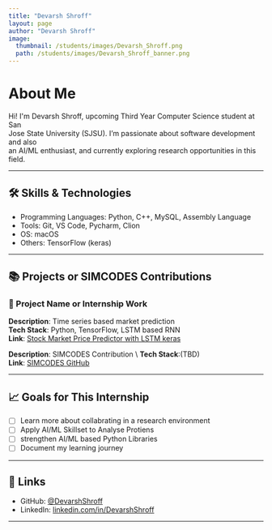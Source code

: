 ```yaml
---
title: "Devarsh Shroff"
layout: page
author: "Devarsh Shroff"
image:
  thumbnail: /students/images/Devarsh_Shroff.png
  path: /students/images/Devarsh_Shroff_banner.png
---
```


# About Me

Hi! I'm Devarsh Shroff, upcoming Third Year Computer Science student at San \
Jose State University (SJSU). I’m passionate about software development and also \
an AI/ML enthusiast, and currently exploring research opportunities in this field.

---

## 🛠 Skills & Technologies

- Programming Languages: Python, C++, MySQL, Assembly Language 
- Tools: Git, VS Code, Pycharm, Clion
- OS: macOS
- Others: TensorFlow (keras) 

---

## 📚 Projects or SIMCODES Contributions

### 📌 Project Name or Internship Work

**Description**: Time series based market prediction   
**Tech Stack**: Python, TensorFlow, LSTM based RNN   
**Link**: [Stock Market Price Predictor with LSTM keras](https://github.com/DevarshShroff/Stock-Market-Price-Predictor-with-LSTM-keras-)

**Description**: SIMCODES Contribution \ 
**Tech Stack**:(TBD)\
**Link**: [SIMCODES GitHub]([https://github.com/yourusername/project](https://github.com/SIMCODES-ISU/SIMCODES-ISU.github.io))

---

## 📈 Goals for This Internship

- [ ] Learn more about collabrating in a research environment 
- [ ] Apply AI/ML Skillset to Analyse Protiens 
- [ ] strengthen AI/ML based Python Libraries 
- [ ] Document my learning journey

---

## 🔗 Links

- GitHub: [@DevarshShroff](https://github.com/DevarshShroff)
- LinkedIn: [linkedin.com/in/DevarshShroff](https://www.linkedin.com/in/devarsh-shroff-83b1472a2/)

---
